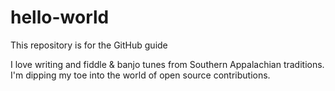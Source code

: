 # hello-world
This repository is for the GitHub guide

I love writing and fiddle & banjo tunes from Southern Appalachian traditions. I'm dipping my toe into the world of open source contributions.
